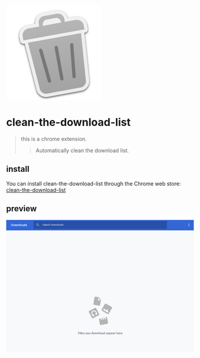 ![Logo](https://raw.githubusercontent.com/zhusaidong/AutoClearDownloadList/master/assets/Original%20picture.jpg)

# clean-the-download-list

> this is a chrome extension.
>> Automatically clean the download list.

## install

You can install clean-the-download-list through the Chrome web store: [clean-the-download-list](https://chrome.google.com/webstore/detail/auto-clear-download-list/afgmphafdnlmmcbefefbpnimhgeilahe) 

## preview

![preview.gif](preview.gif)

